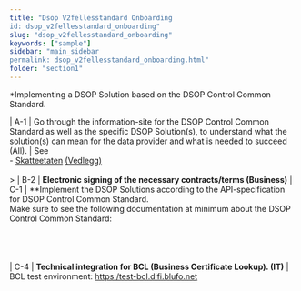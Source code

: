 ```yaml
---
title: "Dsop V2fellesstandard Onboarding
id: dsop_v2fellesstandard_onboarding"
slug: "dsop_v2fellesstandard_onboarding"
keywords: ["sample"]
sidebar: "main_sidebar
permalink: dsop_v2fellesstandard_onboarding.html"
folder: "section1"
---
```


*Implementing a DSOP Solution based on the DSOP Control Common Standard.

| A-1 | Go through the information-site for the DSOP Control Common Standard as well as the specific DSOP Solution(s), to understand what the solution(s) can mean for the data provider and what is needed to succeed (All). | See<br  /> - [Skatteetaten](/assets/Digitalt_brev_20180618.pdf) [(Vedlegg)](/assets/Brevmal_-_Digitalt_brev.pdf) <br  /> <br  />&gt; 
| B-2 | **Electronic signing of the necessary contracts/terms (Business)** 
| C-1 | **Implement the DSOP Solutions according to the API-specification for DSOP Control Common Standard. <br  />Make sure to see the following documentation at minimum about the DSOP Control Common Standard: <br  /><br  /> <br  /> <br  /> <br  />
| C-4 | **Technical integration for BCL (Business Certificate Lookup). (IT)** | BCL test environment: [https:/test-bcl.difi.blufo.net](https:/test-bcl.difi.blufo.net ) <br  /><br  /><br  /><br  /><br  /><br  /><br  />